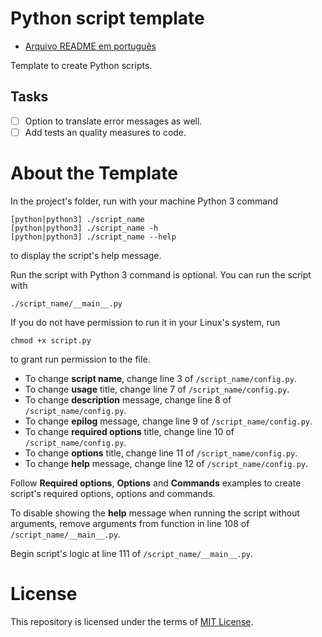 # Python script template

- [Arquivo README em português](README_PT.md)

Template to create Python scripts.

## Tasks

- [ ] Option to translate error messages as well.
- [ ] Add tests an quality measures to code.

# About the Template

In the project's folder, run with your machine Python 3 command
```
[python|python3] ./script_name
[python|python3] ./script_name -h
[python|python3] ./script_name --help
```
to display the script's help message.

Run the script with Python 3 command is optional. You can run the script with
```
./script_name/__main__.py
```

If you do not have permission to run it in your Linux's system, run
```
chmod +x script.py
```
to grant run permission to the file.

- To change **script name**, change line 3 of `/script_name/config.py`.
- To change **usage** title, change line 7 of `/script_name/config.py`.
- To change **description** message, change line 8 of `/script_name/config.py`.
- To change **epilog** message, change line 9 of `/script_name/config.py`.
- To change **required options** title, change line 10 of `/script_name/config.py`.
- To change **options** title, change line 11 of `/script_name/config.py`.
- To change **help** message, change line 12 of `/script_name/config.py`.

Follow **Required options**, **Options** and **Commands** examples to create script's required options, options and commands.

To disable showing the **help** message when running the script without arguments, remove arguments from function in line 108 of `/script_name/__main__.py`.

Begin script's logic at line 111 of `/script_name/__main__.py`.

# License

This repository is licensed under the terms of [MIT License](LICENSE).
